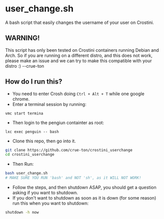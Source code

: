 # user_change.sh #
A bash script that easily changes the username of your user on Crostini.

## WARNING! ##
This script has only been tested on Crostini containers running Debian and Arch. So if you are running on a different distro, and this does not work, please make an issue and we can try to make this compatible with your distro :) --crue-ton

## How do I run this? ##
- You need to enter Crosh doing `Ctrl + Alt + T` while one google chrome.
- Enter a terminal session by running:
```
vmc start termina
```
- Then login to the pengiun containter as root:
```
lxc exec penguin -- bash
```
- Clone this repo, then go into it.
```bash
git clone https://github.com/crue-ton/crostini_userchange
cd crostini_userchange
```
- Then Run:
```bash
bash user_change.sh
# MAKE SURE YOU RUN 'bash' and NOT 'sh', as it WILL NOT WORK!
```
- Follow the steps, and then shutdown ASAP, you should get a question asking if you want to shutdown.
- If you don't want to shutdown as soon as it is down (for some reason) run this when you want to shutdown:
```bash
shutdown -h now
```
